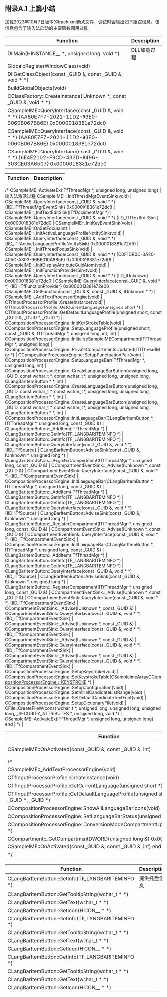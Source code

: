 ## 附录A.1 上篇小结

加载2023年10月7日版本的track.xml断点文件，调试时会输出如下跟踪信息。该信息包含了输入法启动的主要函数调用过程。

Function																										|Description
-|-
DllMain(HINSTANCE__ *, unsigned long, void *)																	|DLL加载过程
Global::RegisterWindowClass(void)																				|
DllGetClassObject(const _GUID &, const _GUID &, void * *)														|
BuildGlobalObjects(void)																						|
CClassFactory::CreateInstance(IUnknown *, const _GUID &, void * *)												|
CSampleIME::QueryInterface(const _GUID &, void * *) {AA80E7F7-2021-11D2-93E0-0060B067B86E} 0x0000018381e72dc0	|
CSampleIME::QueryInterface(const _GUID &, void * *) {AA80E7F7-2021-11D2-93E0-0060B067B86E} 0x0000018381e72dc0	|
CSampleIME::QueryInterface(const _GUID &, void * *) {6E4E2102-F9CD-433D-B496-303CE03A6507} 0x0000018381e72dc0	|

Function																													|Description
-|-
/*
CSampleIME::ActivateEx(ITfThreadMgr *, unsigned long, unsigned long)														|输入法激活过程
CSampleIME::_InitThreadMgrEventSink(void)																					|
CSampleIME::QueryInterface(const _GUID &, void * *) {IID_ITfThreadMgrEventSink} 0x0000018381e72dc8							|
CSampleIME::_InitTextEditSink(ITfDocumentMgr *)																				|
CSampleIME::QueryInterface(const _GUID &, void * *) {IID_ITfTextEditSink} 0x0000018381e72dd0								|
CSampleIME::_InitKeyEventSink(void)																							|
CSampleIME::OnSetFocus(int)																									|
CSampleIME::_InitActiveLanguageProfileNotifySink(void)																		|
CSampleIME::QueryInterface(const _GUID &, void * *) {IID_ITfActiveLanguageProfileNotifySink} 0x0000018381e72df0				|
CSampleIME::_InitThreadFocusSink(void)																						|
CSampleIME::QueryInterface(const _GUID &, void * *) {C0F1DB0C-3A20-405C-A303-96B6010A885F} 0x0000018381e72df8				|
CSampleIME::_InitDisplayAttributeGuidAtom(void)																				|
CSampleIME::_InitFunctionProviderSink(void)																					|
CSampleIME::QueryInterface(const _GUID &, void * *) {IID_IUnknown} 0x0000018381e72dc0										|
CSampleIME::QueryInterface(const _GUID &, void * *) {IID_ITfFunctionProvider} 0x0000018381e72e00							|
CSampleIME::GetFunction(const _GUID &, const _GUID &, IUnknown * *)															|
CSampleIME::_AddTextProcessorEngine(void)																					|
CTfInputProcessorProfile::CreateInstance(void)																				|
CTfInputProcessorProfile::GetCurrentLanguage(unsigned short *)																|
CTfInputProcessorProfile::GetDefaultLanguageProfile(unsigned short, const _GUID &, _GUID *, _GUID *)						|
CCompositionProcessorEngine::InitKeyStrokeTable(void)																		|
CCompositionProcessorEngine::SetupLanguageProfile(unsigned short, const _GUID &, ITfThreadMgr *, unsigned long, int, int)	|
CCompositionProcessorEngine::InitializeSampleIMECompartment(ITfThreadMgr *, unsigned long)									|
CCompositionProcessorEngine::PrivateCompartmentsUpdated(ITfThreadMgr *)														|
CCompositionProcessorEngine::SetupPunctuationPair(void)																		|
CCompositionProcessorEngine::SetupLanguageBar(ITfThreadMgr *, unsigned long, int)											|
CCompositionProcessorEngine::CreateLanguageBarButton(unsigned long, _GUID, const wchar_t *, const wchar_t *, unsigned long, unsigned long, CLangBarItemButton * *, int)	|
CCompositionProcessorEngine::CreateLanguageBarButton(unsigned long, _GUID, const wchar_t *, const wchar_t *, unsigned long, unsigned long, CLangBarItemButton * *, int)	|
CCompositionProcessorEngine::CreateLanguageBarButton(unsigned long, _GUID, const wchar_t *, const wchar_t *, unsigned long, unsigned long, CLangBarItemButton * *, int)	|
CCompositionProcessorEngine::InitLanguageBar(CLangBarItemButton *, ITfThreadMgr *, unsigned long, const _GUID &)			|
CLangBarItemButton::_AddItem(ITfThreadMgr *)																				|
CLangBarItemButton::GetInfo(TF_LANGBARITEMINFO *)																			|
CLangBarItemButton::GetInfo(TF_LANGBARITEMINFO *)																			|
CLangBarItemButton::QueryInterface(const _GUID &, void * *) {IID_ITfSource}													|
CLangBarItemButton::AdviseSink(const _GUID &, IUnknown *, unsigned long *)													|
CLangBarItemButton::_RegisterCompartment(ITfThreadMgr *, unsigned long, const _GUID &)										|
CCompartmentEventSink::_Advise(IUnknown *, const _GUID &)																	|
CCompartmentEventSink::QueryInterface(const _GUID &, void * *) {IID_ITfCompartmentEventSink}								|
CCompositionProcessorEngine::InitLanguageBar(CLangBarItemButton *, ITfThreadMgr *, unsigned long, const _GUID &)			|
CLangBarItemButton::_AddItem(ITfThreadMgr *)																				|
CLangBarItemButton::GetInfo(TF_LANGBARITEMINFO *)																			|
CLangBarItemButton::GetInfo(TF_LANGBARITEMINFO *)																			|
CLangBarItemButton::QueryInterface(const _GUID &, void * *) {IID_ITfSource}													|
CLangBarItemButton::AdviseSink(const _GUID &, IUnknown *, unsigned long *)													|
CLangBarItemButton::_RegisterCompartment(ITfThreadMgr *, unsigned long, const _GUID &)										|
CCompartmentEventSink::_Advise(IUnknown *, const _GUID &)																	|
CCompartmentEventSink::QueryInterface(const _GUID &, void * *) {IID_ITfCompartmentEventSink}								|
CCompositionProcessorEngine::InitLanguageBar(CLangBarItemButton *, ITfThreadMgr *, unsigned long, const _GUID &)			|
CLangBarItemButton::_AddItem(ITfThreadMgr *)																				|
CLangBarItemButton::GetInfo(TF_LANGBARITEMINFO *)																			|
CLangBarItemButton::GetInfo(TF_LANGBARITEMINFO *)																			|
CLangBarItemButton::QueryInterface(const _GUID &, void * *) {IID_ITfSource}													|
CLangBarItemButton::AdviseSink(const _GUID &, IUnknown *, unsigned long *)													|
CLangBarItemButton::_RegisterCompartment(ITfThreadMgr *, unsigned long, const _GUID &)										|
CCompartmentEventSink::_Advise(IUnknown *, const _GUID &)																	|
CCompartmentEventSink::QueryInterface(const _GUID &, void * *) {IID_ITfCompartmentEventSink}								|
CCompartmentEventSink::_Advise(IUnknown *, const _GUID &)																	|
CCompartmentEventSink::QueryInterface(const _GUID &, void * *) {IID_ITfCompartmentEventSink}								|
CCompartmentEventSink::_Advise(IUnknown *, const _GUID &)																	|
CCompartmentEventSink::QueryInterface(const _GUID &, void * *) {IID_ITfCompartmentEventSink}								|
CCompartmentEventSink::_Advise(IUnknown *, const _GUID &)																	|
CCompartmentEventSink::QueryInterface(const _GUID &, void * *) {IID_ITfCompartmentEventSink}								|
CCompartmentEventSink::_Advise(IUnknown *, const _GUID &)																	|
CCompartmentEventSink::QueryInterface(const _GUID &, void * *) {IID_ITfCompartmentEventSink}								|
CCompositionProcessorEngine::SetupKeystroke(void)																			|
CCompositionProcessorEngine::SetKeystrokeTable(CSampleImeArray<CCompositionProcessorEngine::_KEYSTROKE> *)					|
CCompositionProcessorEngine::SetupConfiguration(void)																		|
CCompositionProcessorEngine::SetInitialCandidateListRange(void)																|
CCompositionProcessorEngine::SetDefaultCandidateTextFont(void)																|
CCompositionProcessorEngine::SetupDictionaryFile(void)																		|
CFile::CreateFileW(const wchar_t *, unsigned long, unsigned long, unsigned long, _SECURITY_ATTRIBUTES *, unsigned long, void *)	|
CSampleIME::ActivateEx(ITfThreadMgr *, unsigned long, unsigned long) end													|
*/																															|

Function																								|Description
-|-
CSampleIME::OnActivated(const _GUID &, const _GUID &, int)												|响应激活事件
/*																										|
CSampleIME::_AddTextProcessorEngine(void)																|
CTfInputProcessorProfile::CreateInstance(void)															|
CTfInputProcessorProfile::GetCurrentLanguage(unsigned short *)											|
CTfInputProcessorProfile::GetDefaultLanguageProfile(unsigned short, const _GUID &, _GUID *, _GUID *)	|
CCompositionProcessorEngine::ShowAllLanguageBarIcons(void)												|
CCompositionProcessorEngine::SetLanguageBarStatus(unsigned long, int)									|
CCompositionProcessorEngine::ConversionModeCompartmentUpdated(ITfThreadMgr *)							|
CCompartment::_GetCompartmentDWORD(unsigned long &) 0x00000401											|
CSampleIME::OnActivated(const _GUID &, const _GUID &, int) end											|
*/																										|

Function											|Description
-|-
CLangBarItemButton::GetInfo(TF_LANGBARITEMINFO *)	|提供托盘信息
CLangBarItemButton::GetTooltipString(wchar_t * *)	|
CLangBarItemButton::GetText(wchar_t * *)			|
CLangBarItemButton::GetIcon(HICON__ * *)			|
CLangBarItemButton::GetInfo(TF_LANGBARITEMINFO *)	|
CLangBarItemButton::GetTooltipString(wchar_t * *)	|
CLangBarItemButton::GetText(wchar_t * *)			|
CLangBarItemButton::GetIcon(HICON__ * *)			|
CLangBarItemButton::GetInfo(TF_LANGBARITEMINFO *)	|
CLangBarItemButton::GetTooltipString(wchar_t * *)	|
CLangBarItemButton::GetText(wchar_t * *)			|
CLangBarItemButton::GetIcon(HICON__ * *)			|
